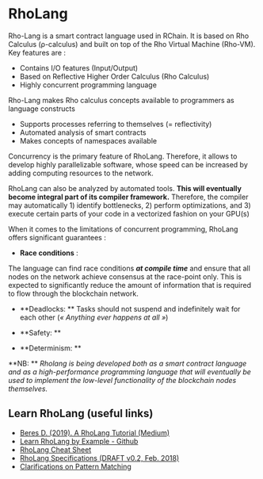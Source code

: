 # RhoLang


Rho-Lang is a smart contract language used in RChain. It is based on Rho Calculus (ρ-calculus) and built on top of the Rho Virtual Machine (Rho-VM). Key features are :

- Contains I/O features (Input/Output)
- Based on Reflective Higher Order Calculus (Rho Calculus)
- Highly concurrent programming language

Rho-Lang makes Rho calculus concepts available to programmers as language constructs

- Supports processes referring to themselves (= reflectivity)
- Automated analysis of smart contracts
- Makes concepts of namespaces available

Concurrency is the primary feature of RhoLang. Therefore, it allows to develop highly parallelizable software, whose speed can be increased by adding computing resources to the network.

RhoLang can also be analyzed by automated tools. **This will eventually become integral part of its compiler framework.** Therefore, the compiler may automatically 1) identify bottlenecks, 2) perform optimizations, and 3) execute certain parts of your code in a vectorized fashion on your GPU(s)

When it comes to the limitations of concurrent programming, RhoLang offers significant guarantees :

- **Race conditions** :

The language can find race conditions ***at compile time*** and ensure that all nodes on the network achieve consensus at the race-point only. This is expected to significantly reduce the amount of information that is required to flow through the blockchain network.

- **Deadlocks: ** Tasks should not suspend and indefinitely wait for each other (*« Anything ever happens at all »*)

- **Safety: **

- **Determinism: **



**NB: ** *Rholang is being developed both as a smart contract language and as a high-performance programming language that will eventually be used to implement the low-level functionality of the blockchain nodes themselves.*

## Learn RhoLang (useful links)


- [Beres D. (2019). A RhoLang Tutorial (Medium)](https://medium.com/rchain-cooperative/a-rholang-tutorial-af0ec69da6e8)
- [Learn RhoLang by Example - Github](https://github.com/JoshOrndorff/LearnRholangByExample)
- [RhoLang Cheat Sheet](https://github.com/JoshOrndorff/LearnRholangByExample/tree/master/cheatSheet#errata)
- [RhoLang Specifications (DRAFT v0.2, Feb. 2018)](https://developer.rchain.coop/assets/rholang-spec-0.2.pdf)
- [Clarifications on Pattern Matching](https://developer.rchain.coop/assets/illegal%20moves.pdf)
